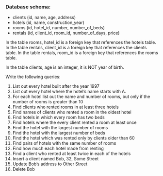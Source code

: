 ### Database schema:
- clients (id, name, age, address)
- hotels (id, name, construction_year)
- rooms (id, hotel_id, number, number_of_beds)
- rentals (id, client_id, room_id, number_of_days, price)

In the table rooms, hotel_id is a foreign key that references the hotels table.
In the table rentals, client_id is a foreign key that references the clients table.
In the table rentals, room_id is a foreign key that references the rooms table.

In the table clients, age is an integer, it is NOT year of birth.

Write the following queries:
1. List out every hotel built after the year 1997
2. List out every hotel where the hotel’s name starts with A.
3. For each hotel list out the name and number of rooms, but only if the number of rooms is greater than 10
4. Find clients who rented rooms in at least three hotels
5. Find names of clients who rented a room in the oldest hotel
6. Find hotels in which every room has two beds
7. Find hotels where the every client rented a room at least once
8. Find the hotel with the largest number of rooms
9. Find the hotel with the largest number of beds
10. Find the hotel which was rented only by clients older than 60
11. Find pairs of hotels with the same number of rooms
12. Find how much each hotel made from renting
13. Find a client who rented at least twice in each of the hotels
14. Insert a client named Bob, 32, Some Street
15. Update Bob’s address to Other Street
16. Delete Bob
